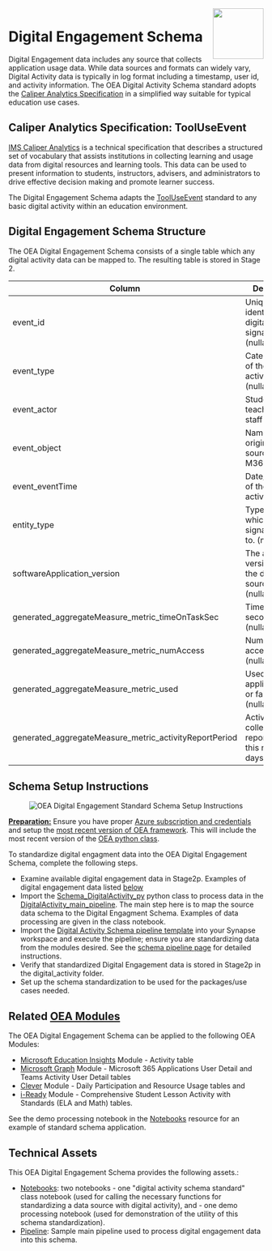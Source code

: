 <img align="right" height="100" src="https://github.com/microsoft/OpenEduAnalytics/blob/main/docs/pics/oea-logo-nobg.png">

# Digital Engagement Schema

Digital Engagement data includes any source that collects application usage data. While data sources and formats can widely vary, Digital Activity data is typically in log format including a timestamp, user id, and activity information. The OEA Digital Activity Schema standard adopts the [Caliper Analytics Specification](https://www.imsglobal.org/spec/caliper/v1p2) in a simplified way suitable for typical education use cases.

## Caliper Analytics Specification: ToolUseEvent

[IMS Caliper Analytics](https://www.imsglobal.org/spec/caliper/v1p2) is a technical specification that describes a structured set of vocabulary that assists institutions in collecting learning and usage data from digital resources and learning tools. This data can be used to present information to students, instructors, advisers, and administrators to drive effective decision making and promote learner success.

The Digital Engagement Schema adapts the [ToolUseEvent](https://www.imsglobal.org/spec/caliper/v1p2#tooluseevent) standard to any basic digital activity within an education environment.

## Digital Engagement Schema Structure

The OEA Digital Engagement Schema consists of a single table which any digital activity data can be mapped to. The resulting table is stored in Stage 2.

| Column | Description |
| --- | --- |
| event_id | Unique identifier of the digital activity signal (nullable). |
| event_type | Categorization of the digital activity types (nullable). |
| event_actor | Student, teacher, or staff identifier. |
| event_object | Name of the original data source such as M365. |
| event_eventTime | Date/timestamp of the digital activity. |
| entity_type | Type of entity which activity signal belongs to. (nullable) |
| softwareApplication_version | The appication version from the data source. (nullable) |
| generated_aggregateMeasure_metric_timeOnTaskSec | Time on task in seconds. (nullable) |
| generated_aggregateMeasure_metric_numAccess | Number of accesses.  (nullable) |
| generated_aggregateMeasure_metric_used | Used the application true or false.  (nullable) |
| generated_aggregateMeasure_metric_activityReportPeriod | Activity data collected is reported over this number of days.  (nullable) |

## Schema Setup Instructions

<p align="center">
  <img src="https://github.com/cstohlmann/OpenEduAnalytics/blob/main/schemas/schema_catalog/Digital_Engagement_Schema/docs/images/digital_engagement_schema_setup.png" alt="OEA Digital Engagement Standard Schema Setup Instructions"/>
</p>

<ins><strong>Preparation:</ins></strong> Ensure you have proper [Azure subscription and credentials](https://github.com/microsoft/OpenEduAnalytics/tree/main/framework) and setup the [most recent version of OEA framework](https://github.com/microsoft/OpenEduAnalytics/tree/main/framework#setup-of-framework-assets). This will include the most recent version of the [OEA python class](https://github.com/microsoft/OpenEduAnalytics/blob/main/framework/synapse/notebook/OEA_py.ipynb).

To standardize digital engagment data into the OEA Digital Engagement Schema, complete the following steps. 

- Examine available digital engagement data in Stage2p. Examples of digital engagement data listed [below](https://github.com/microsoft/OpenEduAnalytics/tree/main/schemas/schema_catalog/Digital_Engagement_Schema#related-oea-modules)
- Import the [Schema_DigitalActivity_py](https://github.com/microsoft/OpenEduAnalytics/blob/main/schemas/schema_catalog/Digital_Engagement_Schema/notebook/Schema_DigitalActivity_py.ipynb) python class to process data in the [DigitalActivity_main_pipeline](https://github.com/microsoft/OpenEduAnalytics/tree/main/schemas/schema_catalog/pipeline). The main step here is to map the source data schema to the Digital Engagment Schema. Examples of data processing are given in the class notebook. 
- Import the [Digital Activity Schema pipeline template](https://github.com/microsoft/OpenEduAnalytics/tree/main/schemas/schema_catalog/pipeline) into your Synapse workspace and execute the pipeline; ensure you are standardizing data from the modules desired. See the [schema pipeline page](https://github.com/microsoft/OpenEduAnalytics/tree/main/schemas/schema_catalog/pipeline) for detailed instructions.
- Verify that standardized Digital Engagement data is stored in Stage2p in the digital_activity folder.
- Set up the schema standardization to be used for the packages/use cases needed.

## Related [OEA Modules](https://github.com/microsoft/OpenEduAnalytics/tree/main/modules/module_catalog)

The OEA Digital Engagement Schema can be applied to the following OEA Modules:
- [Microsoft Education Insights](https://github.com/microsoft/OpenEduAnalytics/tree/main/modules/module_catalog/Microsoft_Education_Insights) Module - Activity table
- [Microsoft Graph](https://github.com/microsoft/OpenEduAnalytics/tree/main/modules/module_catalog/Microsoft_Graph) Module - Microsoft 365 Applications User Detail and Teams Activity User Detail tables
- [Clever](https://github.com/microsoft/OpenEduAnalytics/tree/main/modules/module_catalog/Clever) Module - Daily Participation and Resource Usage tables and
- [i-Ready](https://github.com/microsoft/OpenEduAnalytics/tree/main/modules/module_catalog/iReady) Module - Comprehensive Student Lesson Activity with Standards (ELA and Math) tables.

See the demo processing notebook in the [Notebooks](https://github.com/microsoft/OpenEduAnalytics/tree/main/schemas/schema_catalog/Digital_Engagement_Schema/notebook) resource for an example of standard schema application.

## Technical Assets

This OEA Digital Engagement Schema provides the following assets.:
 - [Notebooks](https://github.com/microsoft/OpenEduAnalytics/tree/main/schemas/schema_catalog/Digital_Engagement_Schema/notebook): two notebooks 
       - one "digital activity schema standard" class notebook (used for calling the necessary functions for standardizing a data source with digital activity), and 
       - one demo processing notebook (used for demonstration of the utility of this schema standardization).
 - [Pipeline](https://github.com/microsoft/OpenEduAnalytics/tree/main/schemas/schema_catalog/Digital_Engagement_Schema/pipeline): Sample main pipeline used to process digital engagement data into this schema.
